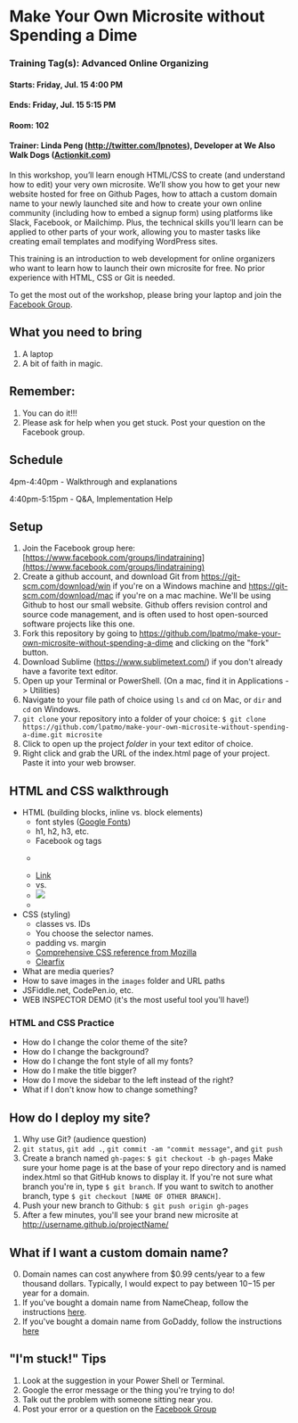# Make Your Own Microsite without Spending a Dime

### Training Tag(s): Advanced Online Organizing
#### Starts: Friday, Jul. 15 4:00 PM
#### Ends: Friday, Jul. 15 5:15 PM
#### Room: 102
#### Trainer: Linda Peng (http://twitter.com/lpnotes), Developer at We Also Walk Dogs ([Actionkit.com](http://actionkit.com))

In this workshop, you’ll learn enough HTML/CSS to create (and understand how to edit) your very own microsite. We’ll show you how to get your new website hosted for free on Github Pages, how to attach a custom domain name to your newly launched site and how to create your own online community (including how to embed a signup form) using platforms like Slack, Facebook, or Mailchimp. Plus, the technical skills you’ll learn can be applied to other parts of your work, allowing you to master tasks like creating email templates and modifying WordPress sites.

This training is an introduction to web development for online organizers who want to learn how to launch their own microsite for free. No prior experience with HTML, CSS or Git is needed.

To get the most out of the workshop, please bring your laptop and join the [Facebook Group](https://www.facebook.com/groups/lindatraining).

## What you need to bring
1. A laptop
2. A bit of faith in magic.

## Remember:
1. You can do it!!!
2. Please ask for help when you get stuck. Post your question on the Facebook group.

## Schedule
4pm-4:40pm - Walkthrough and explanations

4:40pm-5:15pm - Q&A, Implementation Help


## Setup
1. Join the Facebook group here: [https://www.facebook.com/groups/lindatraining](https://www.facebook.com/groups/lindatraining)
2. Create a github account, and download Git from https://git-scm.com/download/win if you're on a Windows machine and https://git-scm.com/download/mac if you're on a mac machine. We'll be using Github to host our small website. Github offers revision control and source code management, and is often used to host open-sourced software projects like this one.
3. Fork this repository by going to https://github.com/lpatmo/make-your-own-microsite-without-spending-a-dime and clicking on the "fork" button.
4. Download Sublime (https://www.sublimetext.com/) if you don't already have a favorite text editor.
5. Open up your Terminal or PowerShell. (On a mac, find it in Applications -> Utilities)
6. Navigate to your file path of choice using `ls` and `cd` on Mac, or `dir` and `cd` on Windows.
7. `git clone` your repository into a folder of your choice: 
```$ git clone https://github.com/lpatmo/make-your-own-microsite-without-spending-a-dime.git microsite```
8. Click to open up the project *folder* in your text editor of choice.
9. Right click and grab the URL of the index.html page of your project. Paste it into your web browser.

## HTML and CSS walkthrough
- HTML (building blocks, inline vs. block elements)
	- font styles ([Google Fonts](https://fonts.google.com/))
	- h1, h2, h3, etc.
	- Facebook og tags
	- <p>
	- <a href="" target="_blank">Link</a>
	- <span> vs. <div>
	- <img src="something.jpg"/>
	- <br />
- CSS (styling)
	- classes vs. IDs
	- You choose the selector names.
	- padding vs. margin
	- [Comprehensive CSS reference from Mozilla](https://developer.mozilla.org/en-US/docs/Web/CSS/Reference)
	- [Clearfix](http://stackoverflow.com/questions/8554043/what-is-clearfix)
- What are media queries?
- How to save images in the `images` folder and URL paths
- JSFiddle.net, CodePen.io, etc.
- WEB INSPECTOR DEMO (it's the most useful tool you'll have!)

### HTML and CSS Practice
- How do I change the color theme of the site?
- How do I change the background?
- How do I change the font style of all my fonts?
- How do I make the title bigger?
- How do I move the sidebar to the left instead of the right?
- What if I don't know how to change something?


## How do I deploy my site?
1. Why use Git? (audience question)
2. `git status`, `git add .`, `git commit -am "commit message"`, and `git push`
3. Create a branch named `gh-pages`: ```$ git checkout -b gh-pages```
Make sure your home page is at the base of your repo directory and is named index.html so that GitHub knows to display it. If you're not sure what branch you're in, type `$ git branch`. If you want to switch to another branch, type `$ git checkout [NAME OF OTHER BRANCH]`.
4. Push your new branch to Github: ```$ git push origin gh-pages```
5. After a few minutes, you'll see your brand new microsite at http://username.github.io/projectName/ 

## What if I want a custom domain name?
0. Domain names can cost anywhere from $0.99 cents/year to a few thousand dollars. Typically, I would expect to pay between $10-$15 per year for a domain.
1. If you've bought a domain name from NameCheap, follow the instructions [here](https://www.namecheap.com/support/knowledgebase/article.aspx/9645/2208/how-do-i-link-my-domain-to-github-pages).
2. If you've bought a domain name from GoDaddy, follow the instructions [here](http://mycyberuniverse.com/web/configuring-a-godaddy-domain-name-with-github-pages.html)


## "I'm stuck!" Tips
1. Look at the suggestion in your Power Shell or Terminal.
2. Google the error message or the thing you're trying to do!
3. Talk out the problem with someone sitting near you.
4. Post your error or a question on the [Facebook Group](https://www.facebook.com/groups/lindatraining)

